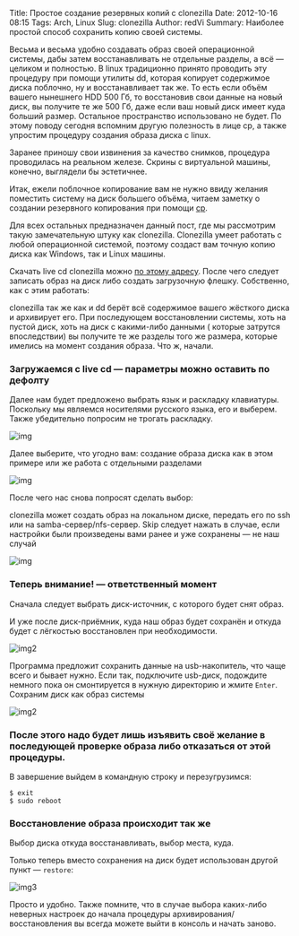 Title: Простое создание резервных копий с clonezilla
Date: 2012-10-16 08:15
Tags: Arch, Linux
Slug: clonezilla
Author: redVi
Summary: Наиболее простой способ сохранить копию своей системы.

Весьма и весьма удобно создавать образ своей операционной системы, дабы затем восстанавливать не отдельные разделы, а всё — целиком и полностью. В linux традиционно принято проводить эту процедуру при помощи утилиты dd, которая копирует содержимое диска поблочно, ну и восстанавливает так же. То есть если объём вашего нынешнего HDD 500 Гб, то восстановив свои данные на новый диск, вы получите те же 500 Гб, даже если ваш новый диск имеет куда больший размер. Остальное пространство использовано не будет. По этому поводу сегодня вспомним другую полезность в лице cp, а также упростим процедуру создания образа диска с linux.


Заранее приношу свои извинения за качество снимков, процедура проводилась на реальном железе. Скрины с виртуальной машины, конечно, выглядели бы эстетичнее.

Итак, ежели поблочное копирование вам не нужно ввиду желания поместить систему на диск большего объёма, читаем заметку о создании резервного копирования при помощи [cp](linux-on-hdd.html).

Для всех остальных предназначен данный пост, где мы рассмотрим такую замечательную штуку как clonezilla. Clonezilla умеет работать с любой операционной системой, поэтому создаст вам точную копию диска как Windows, так и Linux машины.

Скачать live cd clonezilla можно [по этому адресу](http://clonezilla.org/downloads.php). После чего следует записать образ на диск либо создать загрузочную флешку. Собственно, как с этим работать:

clonezilla так же как и dd берёт всё содержимое вашего жёсткого диска и архивирует его. При последующем восстановлении системы, хоть на пустой диск, хоть на диск с какими-либо данными ( которые затрутся впоследствии) вы получите те же разделы того же размера, которые имелись на момент создания образа. Что ж, начали.


### Загружаемся с live cd — параметры можно оставить по дефолту

Далее нам будет предложено выбрать язык и раскладку клавиатуры. Поскольку мы являемся носителями русского языка, его и выберем. Также убедительно попросим не трогать раскладку.

![img](http://3.bp.blogspot.com/-053eQvEIivQ/UGUy1p3iQEI/AAAAAAAABj4/uh8D7ru8LEc/s1600/language.jpg)

Далее выберите, что угодно вам: создание образа диска как в этом примере или же работа с отдельными разделами

![img](http://3.bp.blogspot.com/-Tf2U24_pwBE/UGUy8DzAL-I/AAAAAAAABkA/fcVK1pWFOL8/s1600/clonezilla.jpg)

После чего нас снова попросят сделать выбор:

clonezilla может создать образ на локальном диске, передать его по ssh или на samba-сервер/nfs-сервер. Skip следует нажать в случае, если настройки были произведены вами ранее и уже сохранены — не наш случай

![img](http://4.bp.blogspot.com/-HCy8IbLWVZ0/UGUzDcQxP0I/AAAAAAAABkI/VOf5f3Y3V1w/s1600/local_dev.jpg)


### Теперь внимание! — ответственный момент

Сначала следует выбрать диск-источник, с которого будет снят образ.

И уже после диск-приёмник, куда наш образ будет сохранён и откуда будет с лёгкостью восстановлен при необходимости.

![img2](http://3.bp.blogspot.com/-u8XX9bapta0/UGUzOoZsq2I/AAAAAAAABkQ/T2a7gaxvC3o/s1600/sda.jpg)

Программа предложит сохранить данные на usb-накопитель, что чаще всего и бывает нужно. Если так, подключите usb-диск, подождите немного пока он смонтируется в нужную директорию и жмите `Enter`. Сохраним диск как образ системы

![img2](http://3.bp.blogspot.com/-52Ee6CrfqRc/UGUzWPAOlPI/AAAAAAAABkY/W85cr9I70x4/s1600/savedisk.jpg)


### После этого надо будет лишь изъявить своё желание в последующей проверке образа либо отказаться от этой процедуры.


В завершение выйдем в командную строку и перезугрузимся:

```console
$ exit
$ sudo reboot
```

### Восстановление образа происходит так же

Выбор диска откуда восстанавливать, выбор места, куда.

Только теперь вместо сохранения на диск будет использован другой пункт — `restore`:

![img3](http://2.bp.blogspot.com/-xO7bxANOtGo/UGUzjP3yo1I/AAAAAAAABkg/kEEl0oExGWY/s1600/restore.jpg)

 Просто и удобно. Также помните, что в случае выбора каких-либо неверных настроек до начала процедуры архивирования/восстановления вы всегда можете выйти в консоль и начать заново.
